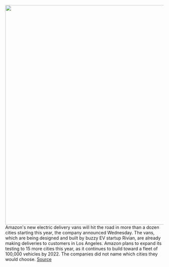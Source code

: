 <img src='https://cdn.vox-cdn.com/thumbor/y4RQeUcsm6GiuArG00NE27QUhv8=/0x0:611x408/1200x800/filters:focal(258x156:354x252)/cdn.vox-cdn.com/uploads/chorus_image/image/68762711/Screen_Shot_2021_02_03_at_10.29.15_AM.0.png' width='700px' /><br/>
Amazon's new electric delivery vans will hit the road in more than a dozen cities starting this year, the company announced Wednesday. The vans, which are being designed and built by buzzy EV startup Rivian, are already making deliveries to customers in Los Angeles. Amazon plans to expand its testing to 15 more cities this year, as it continues to build toward a fleet of 100,000 vehicles by 2022. The companies did not name which cities they would choose.
<a href='https://www.theverge.com/2021/2/3/22264174/amazon-rivian-electric-delivery-van-la-test-cities'> Source <a/>